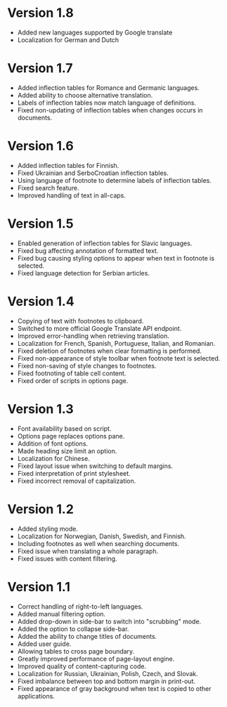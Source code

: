 # Version 1.8

* Added new languages supported by Google translate
* Localization for German and Dutch

# Version 1.7

* Added inflection tables for Romance and Germanic languages.
* Added ability to choose alternative translation.
* Labels of inflection tables now match language of definitions.
* Fixed non-updating of inflection tables when changes occurs in documents.

# Version 1.6

* Added inflection tables for Finnish.
* Fixed Ukrainian and SerboCroatian inflection tables.
* Using language of footnote to determine labels of inflection tables.
* Fixed search feature.
* Improved handling of text in all-caps.

# Version 1.5

* Enabled generation of inflection tables for Slavic languages.
* Fixed bug affecting annotation of formatted text.
* Fixed bug causing styling options to appear when text in footnote is selected.
* Fixed language detection for Serbian articles.

# Version 1.4

* Copying of text with footnotes to clipboard.
* Switched to more official Google Translate API endpoint.
* Improved error-handling when retrieving translation.
* Localization for French, Spanish, Portuguese, Italian, and Romanian.
* Fixed deletion of footnotes when clear formatting is performed.
* Fixed non-appearance of style toolbar when footnote text is selected.
* Fixed non-saving of style changes to footnotes.
* Fixed footnoting of table cell content.
* Fixed order of scripts in options page.

# Version 1.3

* Font availability based on script.
* Options page replaces options pane.
* Addition of font options.
* Made heading size limit an option.
* Localization for Chinese.
* Fixed layout issue when switching to default margins.
* Fixed interpretation of print stylesheet.
* Fixed incorrect removal of capitalization.

# Version 1.2

* Added styling mode.
* Localization for Norwegian, Danish, Swedish, and Finnish.
* Including footnotes as well when searching documents.
* Fixed issue when translating a whole paragraph.
* Fixed issues with content filtering.

# Version 1.1

* Correct handling of right-to-left languages.
* Added manual filtering option.
* Added drop-down in side-bar to switch into "scrubbing" mode.
* Added the option to collapse side-bar.
* Added the ability to change titles of documents.
* Added user guide.
* Allowing tables to cross page boundary.
* Greatly improved performance of page-layout engine.
* Improved quality of content-capturing code.
* Localization for Russian, Ukrainian, Polish, Czech, and Slovak.
* Fixed imbalance between top and bottom margin in print-out.
* Fixed appearance of gray background when text is copied to other applications.
